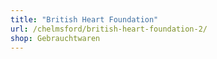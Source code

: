 ```yaml
---
title: "British Heart Foundation"
url: /chelmsford/british-heart-foundation-2/
shop: Gebrauchtwaren
---
```

